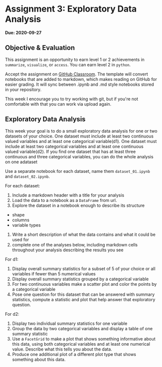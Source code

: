 # Assignment 3: Exploratory Data Analysis

__Due: 2020-09-27__

## Objective & Evaluation

This assignment is an opportunity to earn level 1 or 2 achievements in `summarize`, `visualize`, or `access`. You can earn level 2 in `python`.


Accept the assignment on [GitHub Classroom](https://classroom.github.com/a/t2NWi3KU).  The template will convert notebooks that are added to markdown, which makes reading on GitHub for easier grading. It will sync between .ipynb and .md style notebooks stored in your repository.  

This week I encourage you to try working with git, but if you're not comfortable with that you can work via upload again.  



## Exploratory Data Analysis



This week your goal is to do a small exploratory data analysis for one or two datasets of your choice. One dataset must include at least two continuous valued variables and at least one categorical variable(d1). One dataset must include at least two categorical variables and at least one continuous valued variable(d2). If you find one dataset that has at least three continuous and three categorical variables, you can do the whole analysis on one adataset


Use a separate notebook for each dataset, name them `dataset_01.ipynb` and `dataset_02.ipynb`.


For each dataset:
1. Include a markdown header with a title for your analysis
1. Load the data to a notebook as a `DataFrame` from url.
1. Explore the dataset in a notebook enough to describe its structure
  - shape
  - columns
  - variable types
1. Write a short description of what the data contains and what it could be used for
1. complete one of the analyses below, including markdown cells throughout your analysis describing the results you see


For d1:
1. Display overall summary statistics for a subset of 5 of your choice or all variables if fewer than 5 numerical values
1. Display overall summary statistics grouped by a categorical variable
1. For two continuous variables make a scatter plot and color the points by a categorical variable
1. Pose one question for this dataset that can be answered with summary statistics, compute a statistic and plot that help answer that exploratory question.


For d2:
1. Display two individual summary statistics for one variable
1. Group the data by two categorical variables and display a table of one summary statistic
1. Use a `FacetGrid` to make a plot that shows something informative about this data, using both categorical variables and at least one numerical value. Describe what this tells you about the data.
1. Produce one additional plot of a different plot type that shows something about this data.
